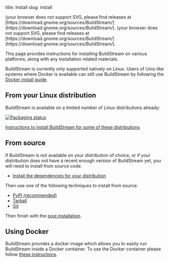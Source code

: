 title: Install
slug: install

<object style="vertical-align: middle" data="https://buildstream.gitlab.io/buildstream/_static/release.svg" type="image/svg+xml">
(your browser does not support SVG, please find releases at [https://download.gnome.org/sources/BuildStream/](https://download.gnome.org/sources/BuildStream/).
</object>
<object style="vertical-align: middle" data="https://buildstream.gitlab.io/buildstream/_static/snapshot.svg" type="image/svg+xml">
(your browser does not support SVG, please find releases at [https://download.gnome.org/sources/BuildStream/](https://download.gnome.org/sources/BuildStream/).
</object>

This page provides instructions for installing BuildStream on various
platforms, along with any installation related materials.

<div class="note">
<p>
BuildStream is currently only supported natively on Linux. Users of
Unix-like systems where Docker is available can still use BuildStream
by following the <a href="docker_install.html">Docker install guide</a>.
</p>
</div>


## From your Linux distribution

BuildStream is available on a limited number of Linux distributions already:

[![Packaging status](https://repology.org/badge/vertical-allrepos/buildstream.svg)](https://repology.org/metapackage/buildstream/versions)

[Instructions to install BuildStream for some of these distributions]({filename}package_installation.md)

## From source

If BuildStream is not available on your distribution of choice, or if your
distribution does not have a recent enough version of BuildStream yet, you will
need to install from source code.

- [Install the dependencies for your distribution]({filename}source_installation.md#installing_dependencies)

Then use one of the following techniques to install from source:

* [PyPI (recommended)]({filename}source_installation.md#install_pypi)
* [Tarball]({filename}source_installation.md#install_tarball)
* [Git]({filename}source_installation.md#install_git)

Then finish with the [post installation]({filename}source_installation.md#post_install).

## Using Docker

BuildStream provides a docker image which allows you to easily run
BuildStream inside a Docker container. To use the Docker container
please follow [these instructions]({filename}docker_installation.md).

